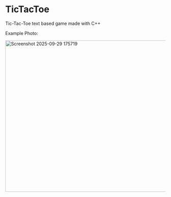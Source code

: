 # TicTacToe
Tic-Tac-Toe text based game made with C++

Example Photo:

<img width="976" height="477" alt="Screenshot 2025-09-29 175719" src="https://github.com/user-attachments/assets/d0d16dab-e2d7-4c8e-b5f4-71780815b7ad" />

